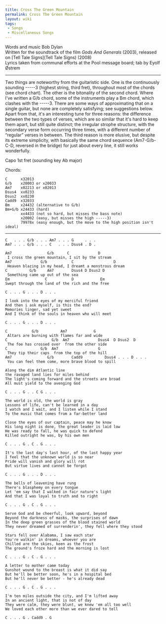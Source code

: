 ```yaml
---
title: Cross The Green Mountain
permalink: Cross The Green Mountain
layout: wiki
tags:
 - Songs
 - Miscellaneous Songs
---
```


Words and music Bob Dylan  
Written for the soundtrack of the film *Gods And Generals* (2003),
released on [Tell Tale Signs](Tell Tale Signs) (2008)  
Lyrics taken from communal efforts at the Pool message board; tab by
Eyolf Østrem

* * * * *

Two things are noteworthy from the guitaristic side. One is the
continuously sounding -----3 (highest string, third fret), throughout
most of the chords (see chord chart). The other is the bitonality of the
second chord. Where I've written a G/b chord, some of the instruments
play a Bm chord, which clashes with the -----3. There are some ways of
approximating that on a single guitar, but none are completely
satisfying; see suggestions below.  
Apart from that, it's an interesting tune for three reasons: the
difference between the two types of verses, which are so similar that
it's hard to keep them apart, but still quite distinct; the irregular
strophe structure, with the secondary verse form occurring three times,
with a different number of “regular” verses in between. The third reason
is more elusive, but despite its extreme simplicity, with basically the
same chord sequence (Am7-G/b-C-D, reversed in the bridge) for just about
every line, it still works wonderfully.

Capo 1st fret (sounding key Ab major)

Chords:

    C      x32013
    G/b    x20003 or x20033
    Am7    x02213 or x02013
    Dsus4  xx0233
    Dsus2  xx0230
    Cadd9  x32033
    Bm     x24432 (alternative to G/b)
    Bm+G/b x24433 (hard)
           xx4433 (not so hard, but misses the bass note)
           x20002 (easy, but misses the high -----3)
           79978x (easy enough, but the move to the high position isn't ideal)

* * * * *

    C   . . . G/b . . . Am7 . . . G     . . .
    Am7 . . . G/b . . . C   . . . Dsus4 . D .

    Am7                G/b      C             D
     I cross the green mountain, I sit by the stream
    Am7             G/b           C                  D
     Heaven blazing in my head, I dreamt a monstrous dream
    C          G/b     Am7        Dsus4 D Dsus2 D
     Something came up out of the sea
    Em                C           D            Em
    Swept through the land of the rich and the free

    C . . . G . . . D . . .

    I look into the eyes of my merciful friend
    And then i ask myself, is this the end?
    Memories linger, sad yet sweet
    And I think of the souls in heaven who will meet

    C . . . G . . . D . . .

    C           G/b          Am7            G
     Altars are burning with flames far and wide
    C                    G/b  Am7             Dsus4  D Dsus2  D
     The foe has crossed over  from the other side
    C               G/b  Am7                  G
     They tip their caps  from the top of the hill
    Am7                G/b        Cadd9          Dsus4 . . . D . . .
     You can feel them come, more brave blood to spill

    Along the dim Atlantic line
    the ravaged land lies for miles behind
    The light's coming forward and the streets are broad
    All must yield to the avenging God

    C . . . G . . C G . . .

    The world is old, the world is gray
    Lessons of life, can't be learned in a day
    I watch and I wait, and I listen while I stand
    To the music that comes from a far-better land

    Close the eyes of our captain, peace may he know
    His long night is done, the great leader is laid low
    He was ready to fall, he was quick to defend
    Killed outright he was, by his own men

    C . . . G . C . G . . .

    It's the last day's last hour, of the last happy year
    I feel that the unknown world is so near
    Pride will vanish and glory will rot
    But virtue lives and cannot be forgot

    C . . . G . . . D . . .

    The bells of leavening have rung
    There's blasphemy on every tongue
    Let 'em say that I walked in fair nature's light
    And that I was loyal to truth and to right

    C . . . G . C . G . . .

    Serve God and be cheerful, look upward, beyond
    Beyond the darkness of masks, the surprises of dawn
    In the deep green grasses of the blood stained world
    They never dreamed of surrenderin', they fell where they stood

    Stars fell over Alabama, I saw each star
    You're walkin' in dreams, whoever you are
    Chilled are the skies, keen as the frost
    The ground's froze hard and the morning is lost

    C . . . G . C . G . . .

    A letter to mother came today
    Gunshot wound to the breast is what it did say
    But he'll be better soon, he's in a hospital bed
    But he'll never be better - he's already dead

    C . . . G . C . G . . .

    I'm ten miles outside the city, and I'm lifted away
    In an ancient light, that is not of day
    They were calm, they were blunt, we knew 'em all too well
    We loved each other more than we ever dared to tell

    C . . . G . Cadd9 . G
